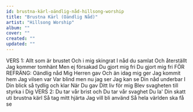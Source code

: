 ```yaml
---
id: brustna-kärl-oändlig-nåd-hillsong-worship
title: "Brustna Kärl (Oändlig Nåd)"
artist: "Hillsong Worship"
album: ""
cover: ""
created: ""
updated: ""
---
```


VERS 1:
Allt som är brustet
Och i mig skingrat
I nåd du samlat
Och återställt
Jag kommer tomhänt
Men ej försakad
Du gjort mig fri
Du gjort mig fri
FÖR REFRÄNG:
Oändlig nåd
Mig Herren gav
Och än idag mig ger
Jag kommit hem
Jag vilsen var
Var blind men nu jag ser
Jag kan se Din nåd underbar
I Din blick så tydlig och klar
När Du gav Ditt liv för mig
Blev svagheten till styrka i Dig
VERS 2:
Du tar vår brist och
Du tar vår svaghet
Du la' Din skatt uti brustna kärl
Så tag mitt hjärta
Jag vill bli använd
Så hela världen ska få se
